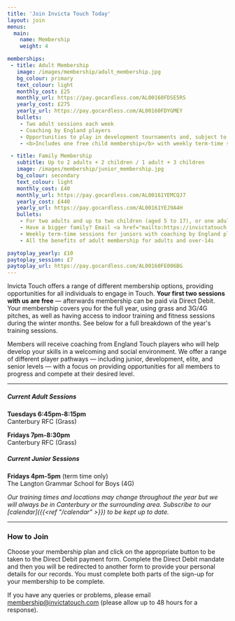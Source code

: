 ```yaml
---
title: 'Join Invicta Touch Today'
layout: join
menus:
  main:
    name: Membership
    weight: 4

memberships:
 - title: Adult Membership
   image: /images/membership/adult_membership.jpg
   bg_colour: primary
   text_colour: light
   monthly_cost: £25
   monthly_url: https://pay.gocardless.com/AL00160FDSE5RS
   yearly_cost: £275
   yearly_url: https://pay.gocardless.com/AL00160FDYGMEY
   bullets:
    - Two adult sessions each week
    - Coaching by England players
    - Opportunities to play in development tournaments and, subject to selection, elite National Touch Series events
    - <b>Includes one free child membership</b> with weekly term-time sessions (and/or access to adult sessions if aged 14+)

 - title: Family Membership
   subtitle: Up to 2 adults + 2 children / 1 adult + 3 children
   image: /images/membership/junior_membership.jpg
   bg_colour: secondary
   text_colour: light
   monthly_cost: £40
   monthly_url: https://pay.gocardless.com/AL00161YEMCQJ7
   yearly_cost: £440
   yearly_url: https://pay.gocardless.com/AL00161YEJ9A4H
   bullets:
    - For two adults and up to two children (aged 5 to 17), or one adult and up to three children
    - Have a bigger family? Email <a href="mailto:https://invictatouch.com" class="alert-link">membership@invictatouch.com</a>
    - Weekly term-time sessions for juniors with coaching by England players
    - All the benefits of adult membership for adults and over-14s

paytoplay_yearly: £10
paytoplay_session: £7
paytoplay_url: https://pay.gocardless.com/AL00160FE006BG
---
```


Invicta Touch offers a range of different membership options, providing
opportunities for all individuals to engage in Touch.
**Your first two sessions with us are free** &mdash; afterwards membership can be
paid via Direct Debit. Your membership covers you for the full year, using
grass and 3G/4G pitches, as well as having access to indoor training and
fitness sessions during the winter months. See below for a full
breakdown of the year's training sessions.

Members will receive coaching from England Touch players
who will help develop your skills in a welcoming and social environment.
We offer a range of different player pathways &mdash; including junior,
development, elite, and senior levels &mdash; with a focus on providing
opportunities for all members to progress and compete at their desired
level.

---
##### Current Adult Sessions

**Tuesdays 6:45pm-8:15pm**\
Canterbury RFC (Grass)

**Fridays 7pm-8:30pm**\
Canterbury RFC (Grass)

##### Current Junior Sessions
**Fridays 4pm-5pm** (term time only)\
The Langton Grammar School for Boys (4G)

*Our training times and locations may change throughout the year but we will
always be in Canterbury or the surrounding area. Subscribe to our
[calendar]({{<ref "/calendar" >}}) to be kept up to date.*

---

### How to Join
Choose your membership plan and click on the appropriate button to be taken to
the Direct Debit payment form.
Complete the Direct Debit mandate and then you will be redirected
to another form to provide your personal details for our records. You must
complete both parts of the sign-up for your membership to be complete.

If you have any queries or problems, please email
[membership@invictatouch.com](mailto:membership@invictatouch.com) (please allow
up to 48 hours for a response).
